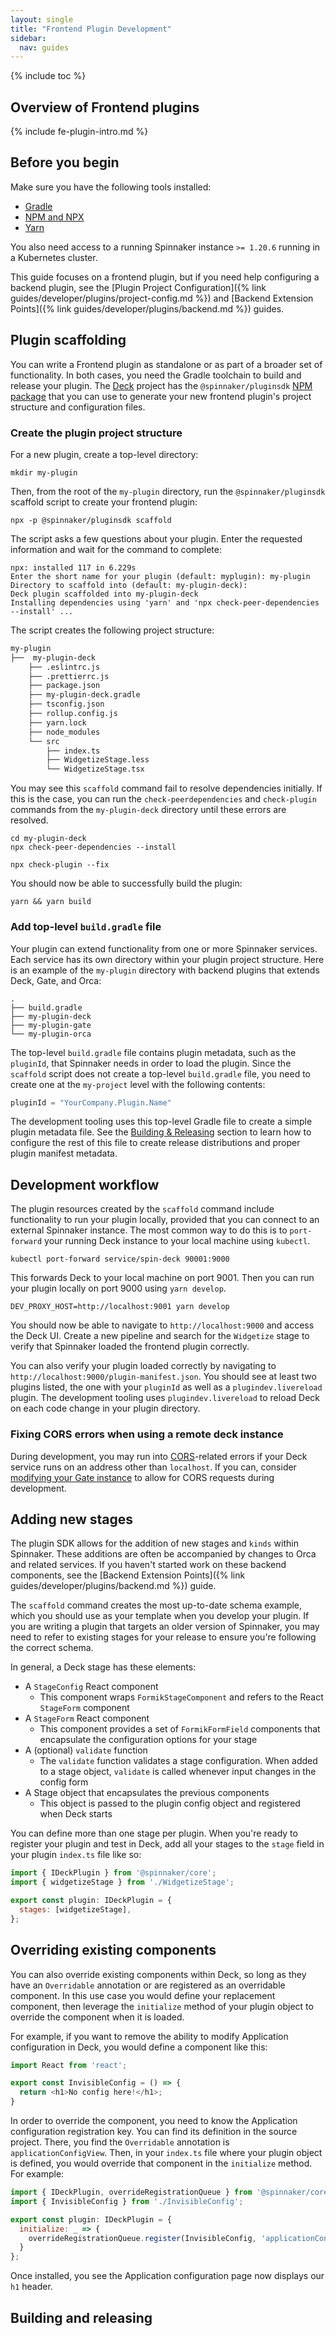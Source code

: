 ```yaml
---
layout: single
title: "Frontend Plugin Development"
sidebar:
  nav: guides
---
```


{% include toc %}

## Overview of Frontend plugins
{% include fe-plugin-intro.md %}

## Before you begin

Make sure you have the following tools installed:

- [Gradle](https://gradle.org/install/)
- [NPM and NPX](https://docs.npmjs.com/cli/v7/configuring-npm/install)
- [Yarn](https://yarnpkg.com/getting-started/install)

You also need access to a running Spinnaker instance `>= 1.20.6` running in a Kubernetes cluster.

This guide focuses on a frontend plugin, but if you need help configuring
a backend plugin, see the [Plugin Project Configuration]({% link guides/developer/plugins/project-config.md %}) and [Backend Extension
Points]({% link guides/developer/plugins/backend.md %}) guides.

##  Plugin scaffolding

You can write a Frontend plugin as standalone or as part of a broader set of functionality. In both cases, you need the Gradle toolchain to build and
release your plugin. The [Deck](https://github.com/spinnaker/deck) project has the `@spinnaker/pluginsdk` [NPM package](https://www.npmjs.com/package/@spinnaker/pluginsdk) that you can use to generate your new frontend plugin's project structure and configuration files.

### Create the plugin project structure

For a new plugin, create a top-level directory:

```shell
mkdir my-plugin
```

Then, from the root of the `my-plugin` directory, run the `@spinnaker/pluginsdk`
scaffold script to create your frontend plugin:

```shell
npx -p @spinnaker/pluginsdk scaffold
```

The script asks a few questions about your plugin. Enter the requested
information and wait for the command to complete:

```shell
npx: installed 117 in 6.229s
Enter the short name for your plugin (default: myplugin): my-plugin
Directory to scaffold into (default: my-plugin-deck):
Deck plugin scaffolded into my-plugin-deck
Installing dependencies using 'yarn' and 'npx check-peer-dependencies --install' ...
```

The script creates the following project structure:

```bash
my-plugin
├──  my-plugin-deck
    ├── .eslintrc.js
    ├── .prettierrc.js
    ├── package.json  
    ├── my-plugin-deck.gradle  
    ├── tsconfig.json  
    ├── rollup.config.js  
    ├── yarn.lock  
    ├── node_modules  
    └── src  
        ├── index.ts  
        ├── WidgetizeStage.less  
        └── WidgetizeStage.tsx  
```  

You may see this `scaffold` command fail to resolve dependencies initially. If
this is the case, you can run the `check-peerdependencies` and `check-plugin`
commands from the `my-plugin-deck` directory until these errors are resolved.

```shell
cd my-plugin-deck
npx check-peer-dependencies --install
```

```shell
npx check-plugin --fix
```

You should now be able to successfully build the plugin:

```shell
yarn && yarn build
```

### Add top-level `build.gradle` file

Your plugin can extend functionality from one or more Spinnaker services. Each service has its own directory within your plugin project structure. Here is an example of the `my-plugin` directory with backend plugins that extends Deck, Gate, and Orca:

```shell
.
├── build.gradle
├── my-plugin-deck
├── my-plugin-gate
└── my-plugin-orca
```

The top-level `build.gradle` file contains plugin metadata, such as the `pluginId`, that Spinnaker needs in order to load the plugin. Since the `scaffold` script does not create a top-level `build.gradle` file, you need to create one at the `my-project` level with the following contents:

```gradle
pluginId = "YourCompany.Plugin.Name"
```

The development tooling uses this top-level Gradle file to create a simple
plugin metadata file. See the [Building & Releasing](#building-and-releasing)
section to learn how to configure the rest of this file to create release
distributions and proper plugin manifest metadata.

## Development workflow

The plugin resources created by the `scaffold` command include functionality to
run your plugin locally, provided that you can connect to an external Spinnaker
instance. The most common way to do this is to `port-forward` your running Deck
instance to your local machine using `kubectl`.

```shell
kubectl port-forward service/spin-deck 90001:9000
```

This forwards Deck to your local machine on port 9001. Then you can run your plugin locally on port 9000 using `yarn develop`.

```shell
DEV_PROXY_HOST=http://localhost:9001 yarn develop
```

You should now be able to navigate to `http://localhost:9000` and access
the Deck UI.  Create a new pipeline and search for the `Widgetize` stage to verify that Spinnaker loaded the frontend plugin correctly.

You can also verify your plugin loaded correctly by navigating to
`http://localhost:9000/plugin-manifest.json`. You should see at least two
plugins listed, the one with your `pluginId` as well as a `plugindev.livereload`
plugin. The development tooling uses `plugindev.livereload` to reload Deck on
each code change in your plugin directory.

### Fixing CORS errors when using a remote deck instance

During development, you may run into
[CORS](https://developer.mozilla.org/en-US/docs/Web/HTTP/CORS)-related
errors if your Deck service runs on an address other than
`localhost`. If you can, consider [modifying your Gate
instance](https://support.armory.io/support?id=kb_article_view&sysparm_article=KB0010084)
to allow for CORS requests during development.

## Adding new stages

The plugin SDK allows for the addition of new stages and `kinds` within
Spinnaker.  These additions are often be accompanied by changes to Orca and
related services. If you haven't started work on these backend components,
see the [Backend Extension Points]({% link guides/developer/plugins/backend.md %}) guide.

The `scaffold` command creates the most up-to-date schema example, which you
should use as your template when you develop your plugin. If you are writing
a plugin that targets an older version of Spinnaker, you may need to refer to
existing stages for your release to ensure you're following the correct schema.

In general, a Deck stage has these elements:

- A `StageConfig` React component
    - This component wraps `FormikStageComponent` and refers to the React `StageForm` component
- A `StageForm` React component
    - This component provides a set of `FormikFormField` components that
      encapsulate the configuration options for your stage
- A (optional) `validate` function
    - The `validate` function validates a stage configuration. When added to a stage object, `validate` is called whenever input changes in the config form
- A Stage object that encapsulates the previous components
    - This object is passed to the plugin config object and registered
      when Deck starts

You can define more than one stage per plugin. When you're ready to register
your plugin and test in Deck, add all your stages to the `stage` field in your
plugin `index.ts` file like so:

```javascript
import { IDeckPlugin } from '@spinnaker/core';
import { widgetizeStage } from './WidgetizeStage';

export const plugin: IDeckPlugin = {
  stages: [widgetizeStage],
};
```

<!-- FIXME link to a frontend plugin example
https://github.com/spinnaker-plugin-examples/pf4jStagePlugin  needs to be updated to use the latest architecture
-->

## Overriding existing components

You can also override existing components within Deck, so long as they have
an `Overridable` annotation or are registered as an overridable component. In
this use case you would define your replacement component, then leverage the
`initialize` method of your plugin object to override the component when it is
loaded.

For example, if you want to remove the ability to modify Application
configuration in Deck, you would define a component like this:

```javascript
import React from 'react';

export const InvisibleConfig = () => {
  return <h1>No config here!</h1>;
}
```

In order to override the component, you need to know the Application
configuration registration key. You can find its definition in the
source project. There, you find the `Overridable` annotation is
`applicationConfigView`. Then, in your `index.ts` file where your plugin object
is defined, you would override that component in the `initialize` method. For example:


```javascript
import { IDeckPlugin, overrideRegistrationQueue } from '@spinnaker/core';
import { InvisibleConfig } from './InvisibleConfig';

export const plugin: IDeckPlugin = {
  initialize: _ => {
    overrideRegistrationQueue.register(InvisibleConfig, 'applicationConfigView')
  }
};
```

Once installed, you see the Application configuration page now displays our `h1`
header.

## Building and releasing


